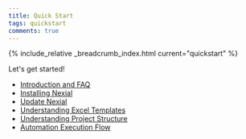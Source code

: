 ```yaml
---
title: Quick Start
tags: quickstart
comments: true
---
```

{% include_relative _breadcrumb_index.html current="quickstart" %}


Let's get started!

- [Introduction and FAQ](IntroductionAndFAQ)
- [Installing Nexial](InstallingNexial)
- [Update Nexial](UpdateNexial)
- [Understanding Excel Templates](UnderstandingExcelTemplates)
- [Understanding Project Structure](UnderstandingProjectStructure)
- [Automation Execution Flow](ExecutionFlow)